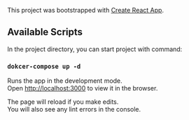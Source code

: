 This project was bootstrapped with [Create React App](https://github.com/facebook/create-react-app).

## Available Scripts

In the project directory, you can start project with command:

### `dokcer-compose up -d`

Runs the app in the development mode.<br />
Open [http://localhost:3000](http://localhost:3000) to view it in the browser.

The page will reload if you make edits.<br />
You will also see any lint errors in the console.
